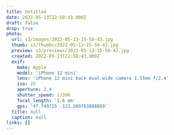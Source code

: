 ```yaml
---
title: Untitled
date: 2022-05-13T22:58:43.000Z
draft: false
drop: true
photo:
  url: s3/images/2022-05-13-15-58-43.jpg
  thumb: s3/thumbs/2022-05-13-15-58-43.jpg
  preview: s3/previews/2022-05-13-15-58-43.jpg
  created: 2022-05-13T22:58:43.000Z
  exif:
    make: Apple
    model: 'iPhone 12 mini'
    lens: 'iPhone 12 mini back dual wide camera 1.55mm f/2.4'
    iso: 25
    aperture: 2.4
    shutter_speed: 1/396
    focal_length: '1.6 mm'
    gps: '47.749725 -122.209763888889'
  title: null
  caption: null
links: []
---
```

